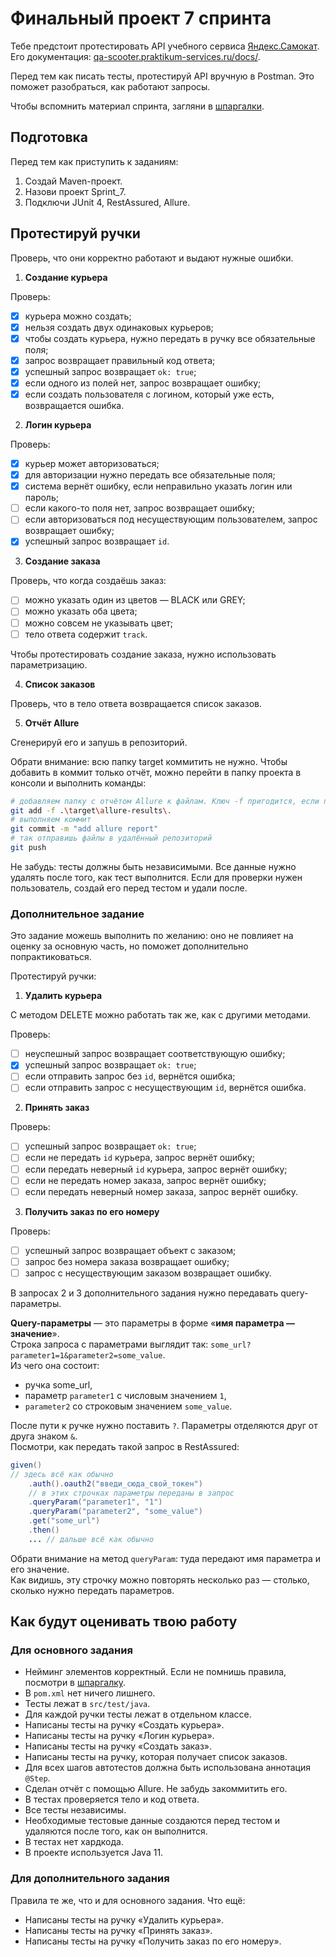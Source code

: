 # Финальный проект 7 спринта
Тебе предстоит протестировать API учебного сервиса [Яндекс.Самокат](https://qa-scooter.praktikum-services.ru/). Его документация: [qa-scooter.praktikum-services.ru/docs/]().

Перед тем как писать тесты, протестируй API вручную в Postman. Это поможет разобраться, как работают запросы.

Чтобы вспомнить материал спринта, загляни в [шпаргалки](https://praktikum.notion.site/API-9229b699ce7041e38a4f03ea7a777e81).

## Подготовка
Перед тем как приступить к заданиям:
1. Создай Maven-проект.
2. Назови проект Sprint_7.
3. Подключи JUnit 4, RestAssured, Allure.

## Протестируй ручки
Проверь, что они корректно работают и выдают нужные ошибки.
1. **Создание курьера**

Проверь:
- [x] курьера можно создать;
- [x] нельзя создать двух одинаковых курьеров;
- [x] чтобы создать курьера, нужно передать в ручку все обязательные поля;
- [x] запрос возвращает правильный код ответа;
- [x] успешный запрос возвращает `ok: true`;
- [x] если одного из полей нет, запрос возвращает ошибку;
- [x] если создать пользователя с логином, который уже есть, возвращается ошибка.

2. **Логин курьера**

Проверь:
- [x] курьер может авторизоваться;
- [x] для авторизации нужно передать все обязательные поля;
- [x] система вернёт ошибку, если неправильно указать логин или пароль;
- [ ] если какого-то поля нет, запрос возвращает ошибку;
- [ ] если авторизоваться под несуществующим пользователем, запрос возвращает ошибку;
- [x] успешный запрос возвращает `id`.

3. **Создание заказа**

Проверь, что когда создаёшь заказ:
- [ ] можно указать один из цветов — BLACK или GREY;
- [ ] можно указать оба цвета;
- [ ] можно совсем не указывать цвет;
- [ ] тело ответа содержит `track`.

Чтобы протестировать создание заказа, нужно использовать параметризацию.

4. **Список заказов**

Проверь, что в тело ответа возвращается список заказов.

5. **Отчёт Allure**

Сгенерируй его и запушь в репозиторий.

Обрати внимание: всю папку target коммитить не нужно. Чтобы добавить в коммит только отчёт, можно перейти в папку проекта в консоли и выполнить команды:
```BASH
# добавляем папку с отчётом Allure к файлам. Ключ -f пригодится, если папка target указана в .gitignore
git add -f .\target\allure-results\.
# выполняем коммит
git commit -m "add allure report"
# так отправишь файлы в удалённый репозиторий
git push
```
Не забудь: тесты должны быть независимыми. Все данные нужно удалять после того, как тест выполнится. Если для проверки нужен пользователь, создай его перед тестом и удали после.

### **Дополнительное задание**
Это задание можешь выполнить по желанию: оно не повлияет на оценку за основную часть, но поможет дополнительно попрактиковаться.

Протестируй ручки:
1. **Удалить курьера**

С методом DELETE можно работать так же, как с другими методами.

Проверь:
- [ ] неуспешный запрос возвращает соответствующую ошибку;
- [x] успешный запрос возвращает `ok: true`;
- [ ] если отправить запрос без `id`, вернётся ошибка;
- [ ] если отправить запрос с несуществующим `id`, вернётся ошибка.

2. **Принять заказ**

Проверь:
- [ ] успешный запрос возвращает `ok: true`;
- [ ] если не передать `id` курьера, запрос вернёт ошибку;
- [ ] если передать неверный `id` курьера, запрос вернёт ошибку;
- [ ] если не передать номер заказа, запрос вернёт ошибку;
- [ ] если передать неверный номер заказа, запрос вернёт ошибку.

3. **Получить заказ по его номеру**

Проверь:
- [ ] успешный запрос возвращает объект с заказом;
- [ ] запрос без номера заказа возвращает ошибку;
- [ ] запрос с несуществующим заказом возвращает ошибку.

В запросах 2 и 3 дополнительного задания нужно передавать query-параметры.

**Query-параметры** — это параметры в форме «**имя параметра — значение**».\
Строка запроса с параметрами выглядит так: `some_url?parameter1=1&parameter2=some_value`.\
Из чего она состоит:
* ручка some_url,
* параметр `parameter1` с числовым значением `1`,
* `parameter2` со строковым значением `some_value`.

После пути к ручке нужно поставить `?`. Параметры отделяются друг от друга знаком `&`.\
Посмотри, как передать такой запрос в RestAssured:
```JAVA
given()
// здесь всё как обычно
    .auth().oauth2("введи_сюда_свой_токен")
    // в этих строчках параметры переданы в запрос
    .queryParam("parameter1", "1")
    .queryParam("parameter2", "some_value")
    .get("some_url")
    .then() 
    ... // дальше всё как обычно
```
Обрати внимание на метод `queryParam`: туда передают имя параметра и его значение.\
Как видишь, эту строчку можно повторять несколько раз — столько, сколько нужно передать параметров.

## Как будут оценивать твою работу
### Для основного задания
* Нейминг элементов корректный. Если не помнишь правила, посмотри в [шпаргалку](https://code.s3.yandex.net/qa-automation-engineer/java/cheatsheets/paid-track/sprint2/namingRules.pdf).
* В `pom.xml` нет ничего лишнего.
* Тесты лежат в `src/test/java`.
* Для каждой ручки тесты лежат в отдельном классе.
* Написаны тесты на ручку «Создать курьера».
* Написаны тесты на ручку «Логин курьера».
* Написаны тесты на ручку «Создать заказ».
* Написаны тесты на ручку, которая получает список заказов.
* Для всех шагов автотестов должна быть использована аннотация `@Step`.
* Сделан отчёт с помощью Allure. Не забудь закоммитить его.
* В тестах проверяется тело и код ответа.
* Все тесты независимы.
* Необходимые тестовые данные создаются перед тестом и удаляются после того, как он выполнится.
* В тестах нет хардкода.
* В проекте используется Java 11.
### Для дополнительного задания
Правила те же, что и для основного задания. Что ещё:
* Написаны тесты на ручку «Удалить курьера».
* Написаны тесты на ручку «Принять заказ».
* Написаны тесты на ручку «Получить заказ по его номеру».
